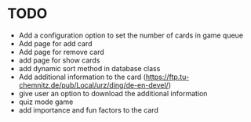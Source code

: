 # TODO
 - Add a configuration option to set the number of cards in game queue
 - Add page for add card
 - Add page for remove card
 - add page for show cards
 - add dynamic sort method in database class
 - Add additional information to the card (https://ftp.tu-chemnitz.de/pub/Local/urz/ding/de-en-devel/)
 - give user an option to download the additional information
 - quiz mode game
 - add importance and fun factors to the card
